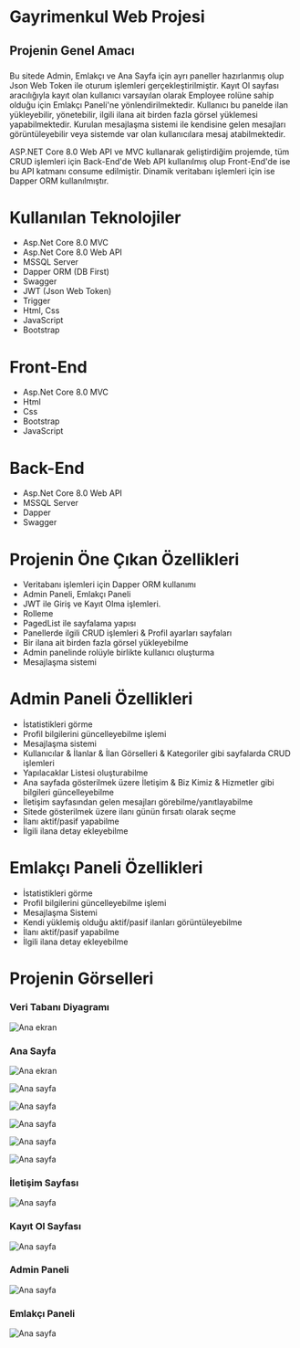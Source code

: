 # Gayrimenkul Web Projesi
## Projenin Genel Amacı

###
 Bu sitede Admin, Emlakçı ve Ana Sayfa için ayrı paneller hazırlanmış olup Json Web Token ile oturum işlemleri gerçekleştirilmiştir. 
Kayıt Ol sayfası aracılığıyla kayıt olan kullanıcı varsayılan olarak Employee rolüne sahip olduğu için Emlakçı Paneli'ne yönlendirilmektedir. Kullanıcı bu panelde ilan yükleyebilir, yönetebilir, 
ilgili ilana ait birden fazla görsel yüklemesi yapabilmektedir. Kurulan mesajlaşma sistemi ile kendisine gelen mesajları görüntüleyebilir veya sistemde var olan kullanıcılara mesaj atabilmektedir.

ASP.NET Core 8.0 Web API ve MVC kullanarak geliştirdiğim projemde, tüm CRUD işlemleri için Back-End'de Web API kullanılmış olup Front-End'de ise bu API katmanı consume edilmiştir. Dinamik veritabanı işlemleri için ise Dapper ORM kullanılmıştır.
###

# Kullanılan Teknolojiler
- Asp.Net Core 8.0 MVC
- Asp.Net Core 8.0 Web API
- MSSQL Server
- Dapper ORM (DB First)
- Swagger
- JWT (Json Web Token)
- Trigger
- Html, Css
- JavaScript
- Bootstrap

# Front-End
- Asp.Net Core 8.0 MVC
- Html
- Css
- Bootstrap
- JavaScript

# Back-End
- Asp.Net Core 8.0 Web API
- MSSQL Server
- Dapper
- Swagger
  
# Projenin Öne Çıkan Özellikleri
- Veritabanı işlemleri için Dapper ORM kullanımı
- Admin Paneli, Emlakçı Paneli
- JWT ile Giriş ve Kayıt Olma işlemleri.
- Rolleme
- PagedList ile sayfalama yapısı
- Panellerde ilgili CRUD işlemleri & Profil ayarları sayfaları
- Bir ilana ait birden fazla görsel yükleyebilme
- Admin panelinde rolüyle birlikte kullanıcı oluşturma
- Mesajlaşma sistemi

# Admin Paneli Özellikleri
- İstatistikleri görme
- Profil bilgilerini güncelleyebilme işlemi
- Mesajlaşma sistemi
- Kullanıcılar & İlanlar & İlan Görselleri & Kategoriler gibi sayfalarda CRUD işlemleri
- Yapılacaklar Listesi oluşturabilme
- Ana sayfada gösterilmek üzere İletişim & Biz Kimiz & Hizmetler gibi bilgileri güncelleyebilme
- İletişim sayfasından gelen mesajları görebilme/yanıtlayabilme
- Sitede gösterilmek üzere ilanı günün fırsatı olarak seçme
- İlanı aktif/pasif yapabilme
- İlgili ilana detay ekleyebilme

# Emlakçı Paneli Özellikleri
- İstatistikleri görme
- Profil bilgilerini güncelleyebilme işlemi
- Mesajlaşma Sistemi
- Kendi yüklemiş olduğu aktif/pasif ilanları görüntüleyebilme
- İlanı aktif/pasif yapabilme
- İlgili ilana detay ekleyebilme

# Projenin Görselleri

### Veri Tabanı Diyagramı
![Ana ekran](https://github.com/busraozdemir0/RealEstateSite/blob/master/RealEstate.UI/wwwroot/ProjectScreenShots/DB_diagram.png)

### Ana Sayfa 
![Ana ekran](https://github.com/busraozdemir0/RealEstateSite/blob/master/RealEstate.UI/wwwroot/ProjectScreenShots/home.png)

![Ana sayfa](https://github.com/busraozdemir0/RealEstateSite/blob/master/RealEstate.UI/wwwroot/ProjectScreenShots/home1.png)

![Ana sayfa](https://github.com/busraozdemir0/RealEstateSite/blob/master/RealEstate.UI/wwwroot/ProjectScreenShots/home3.png)

![Ana sayfa](https://github.com/busraozdemir0/RealEstateSite/blob/master/RealEstate.UI/wwwroot/ProjectScreenShots/home4.png)

![Ana sayfa](https://github.com/busraozdemir0/RealEstateSite/blob/master/RealEstate.UI/wwwroot/ProjectScreenShots/home5.png)

![Ana sayfa](https://github.com/busraozdemir0/RealEstateSite/blob/master/RealEstate.UI/wwwroot/ProjectScreenShots/home6.png)

### İletişim Sayfası
![Ana sayfa](https://github.com/busraozdemir0/RealEstateSite/blob/master/RealEstate.UI/wwwroot/ProjectScreenShots/home7.png)

### Kayıt Ol Sayfası
![Ana sayfa](https://github.com/busraozdemir0/RealEstateSite/blob/master/RealEstate.UI/wwwroot/ProjectScreenShots/registerPage.png)

### Admin Paneli 
![Ana sayfa]([url=https://hizliresim.com/mp1ac1b][img]https://i.hizliresim.com/mp1ac1b.jpg[/img][/url])

### Emlakçı Paneli
![Ana sayfa](https://github.com/busraozdemir0/RealEstateSite/blob/master/RealEstate.UI/wwwroot/ProjectScreenShots/employeePanel1.png)


